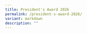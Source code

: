 ```yaml
---
title: President's Award 2026
permalink: /president-s-award-2026/
variant: markdown
description: ""
---
```

